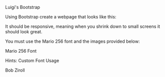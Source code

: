 Luigi's Bootstrap

Using Bootstrap create a webpage that looks like this:

It should be responsive, meaning when you shrink down to small screens it should look great.

You must use the Mario 256 font and the images provided below:

Mario 256 Font



Hints: 
Custom Font Usage

Bob Ziroll